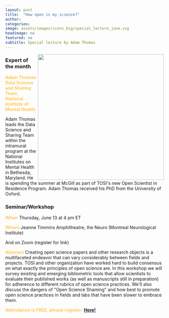 ```yaml
---
layout: post
title:  "How open is my science?"
author: 
categories:
image: assets/images/icons_big/special_lecture_june.svg
headimage: no
featured: no
subtitle: Special lecture by Adam Thomas
---
```

<style>
orange {
  color: rgba(254, 200, 89, 1);
  font-weight: bold;
}
</style>
<!-- ![](../assets/images/video_screenshots/click-to-see-video.png) -->

<!-- [![](../assets/images/video_screenshots/2023-10-05_osoh_ko_oct-video-screenshot.png)](https://www.youtube.com/watch?v=OHxnwzOKqHM&list=PL4IAzeXaocvx2rSfU1YCuTN3SmnOMqOz3&index=4) -->
<img align="right" width="400" src="{{site.baseurl}}/assets/images/monthly_posters/2024-06-13_osoh_ko_june-poster-portrait.png">

### Expert of the month
<orange>Adam Thomas <br>Data Science and Sharing Team, National Institute of Mental Health</orange>

Adam Thomas leads the Data Science and Sharing Team within the intramural program at the National Institutes on Mental Health in Bethesda, Maryland. He is spending the summer at McGill as part of TOSI's new Open Scientist in Residence Program. Adam Thomas received his PhD from the University of Oxford.

### Seminar/Workshop

<orange>When</orange>
Thursday, June 13 at 4 pm ET

<orange>Where</orange>
Jeanne Timmins Amphitheatre, the Neuro (Montreal Neurological Institute)

And on Zoom (register for link)

<orange>Abstract</orange>
Creating open science papers and other research objects is a multifaceted endeavor that can vary considerably between fields and projects. TOSI and other organization have worked hard to build consensus on what exactly the principles of open science are. In this workshop we will survey existing and emerging bibliometric tools that allow scientists to evaluate their published works (as well as manuscripts still in preparation) for adherence to different rubrics of open science practices. We'll also discuss the dangers of "Open Science Shaming" and how best to promote open science practices in fields and labs that have been slower to embrace them.


<orange>Attendance is FREE, please register:</orange> 
**[Here!](https://forms.gle/pSq1LmUE4VNkKLJC6)**
